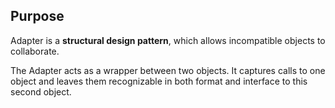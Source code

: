 ## Purpose

Adapter is a **structural design pattern**, which allows incompatible objects to collaborate.

The Adapter acts as a wrapper between two objects. It captures calls to one object and leaves them recognizable in both format and interface to this second object.